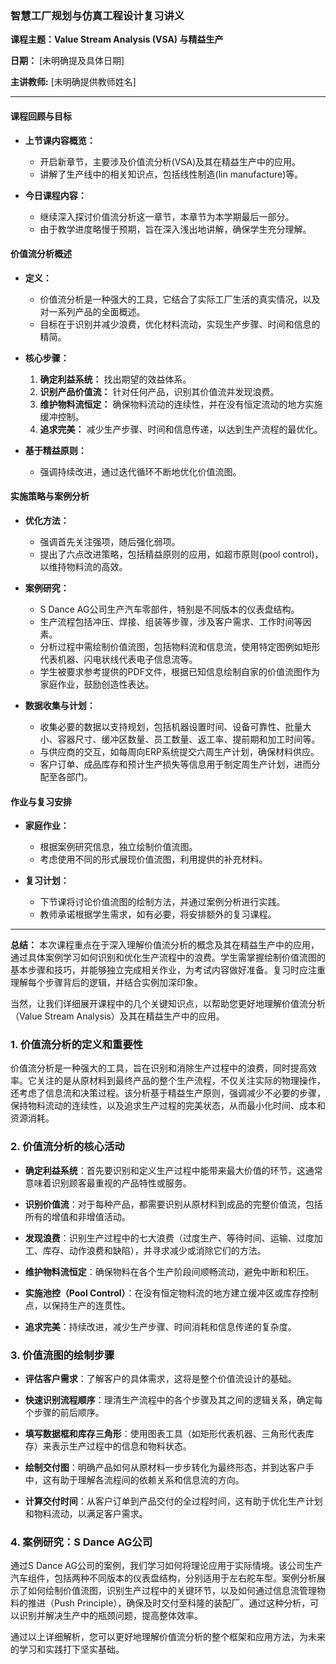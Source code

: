### 智慧工厂规划与仿真工程设计复习讲义

**课程主题：Value Stream Analysis (VSA) 与精益生产**

**日期：** [未明确提及具体日期]

**主讲教师:** [未明确提供教师姓名]

---

#### 课程回顾与目标

- **上节课内容概览：**
  
  - 开启新章节，主要涉及价值流分析(VSA)及其在精益生产中的应用。
  - 讲解了生产线中的相关知识点，包括线性制造(lin manufacture)等。

- **今日课程内容：**
  
  - 继续深入探讨价值流分析这一章节，本章节为本学期最后一部分。
  - 由于教学进度略慢于预期，旨在深入浅出地讲解，确保学生充分理解。

#### 价值流分析概述

- **定义：**
  
  - 价值流分析是一种强大的工具，它结合了实际工厂生活的真实情况，以及对一系列产品的全面概述。
  - 目标在于识别并减少浪费，优化材料流动，实现生产步骤、时间和信息的精简。

- **核心步骤：**
  
  1. **确定利益系统：** 找出期望的效益体系。
  2. **识别产品价值流：** 针对任何产品，识别其价值流并发现浪费。
  3. **维护物料流恒定：** 确保物料流动的连续性，并在没有恒定流动的地方实施缓冲控制。
  4. **追求完美：** 减少生产步骤、时间和信息传递，以达到生产流程的最优化。

- **基于精益原则：**
  
  - 强调持续改进，通过迭代循环不断地优化价值流图。

#### 实施策略与案例分析

- **优化方法：**
  
  - 强调首先关注强项，随后强化弱项。
  - 提出了六点改进策略，包括精益原则的应用，如超市原则(pool control)，以维持物料流的高效。

- **案例研究：**
  
  - S Dance AG公司生产汽车零部件，特别是不同版本的仪表盘结构。
  - 生产流程包括冲压、焊接、组装等步骤，涉及客户需求、工作时间等因素。
  - 分析过程中需绘制价值流图，包括物料流和信息流，使用特定图例如矩形代表机器、闪电状线代表电子信息流等。
  - 学生被要求参考提供的PDF文件，根据已知信息绘制自家的价值流图作为家庭作业，鼓励创造性表达。

- **数据收集与计划：**
  
  - 收集必要的数据以支持规划，包括机器设置时间、设备可靠性、批量大小、容器尺寸、缓冲区数量、员工数量、返工率、提前期和加工时间等。
  - 与供应商的交互，如每周向ERP系统提交六周生产计划，确保材料供应。
  - 客户订单、成品库存和预计生产损失等信息用于制定周生产计划，进而分配至各部门。

#### 作业与复习安排

- **家庭作业：**
  
  - 根据案例研究信息，独立绘制价值流图。
  - 考虑使用不同的形式展现价值流图，利用提供的补充材料。

- **复习计划：**
  
  - 下节课将讨论价值流图的绘制方法，并通过案例分析进行实践。
  - 教师承诺根据学生需求，如有必要，将安排额外的复习课程。

---

**总结：** 本次课程重点在于深入理解价值流分析的概念及其在精益生产中的应用，通过具体案例学习如何识别和优化生产流程中的浪费。学生需掌握绘制价值流图的基本步骤和技巧，并能够独立完成相关作业，为考试内容做好准备。复习时应注重理解每个步骤背后的逻辑，并结合实例加深印象。

当然，让我们详细展开课程中的几个关键知识点，以帮助您更好地理解价值流分析（Value Stream Analysis）及其在精益生产中的应用。

### 1. 价值流分析的定义和重要性

价值流分析是一种强大的工具，旨在识别和消除生产过程中的浪费，同时提高效率。它关注的是从原材料到最终产品的整个生产流程，不仅关注实际的物理操作，还考虑了信息流和决策过程。该分析基于精益生产原则，强调减少不必要的步骤，保持物料流动的连续性，以及追求生产过程的完美状态，从而最小化时间、成本和资源消耗。

### 2. 价值流分析的核心活动

- **确定利益系统**：首先要识别和定义生产过程中能带来最大价值的环节，这通常意味着识别顾客最重视的产品特性或服务。

- **识别价值流**：对于每种产品，都需要识别从原材料到成品的完整价值流，包括所有的增值和非增值活动。

- **发现浪费**：识别生产过程中的七大浪费（过度生产、等待时间、运输、过度加工、库存、动作浪费和缺陷），并寻求减少或消除它们的方法。

- **维护物料流恒定**：确保物料在各个生产阶段间顺畅流动，避免中断和积压。

- **实施池控（Pool Control）**：在没有恒定物料流的地方建立缓冲区或库存控制点，以保持生产的连贯性。

- **追求完美**：持续改进，减少生产步骤、时间消耗和信息传递的复杂度。

### 3. 价值流图的绘制步骤

- **评估客户需求**：了解客户的具体需求，这将是整个价值流设计的基础。

- **快速识别流程顺序**：理清生产流程中的各个步骤及其之间的逻辑关系，确定每个步骤的前后顺序。

- **填写数据框和库存三角形**：使用图表工具（如矩形代表机器、三角形代表库存）来表示生产过程中的信息和物料状态。

- **绘制交付图**：明确产品如何从原材料一步步转化为最终形态，并到达客户手中，这有助于理解各流程间的依赖关系和信息流的方向。

- **计算交付时间**：从客户订单到产品交付的全过程时间，这有助于优化生产计划和物料流动，以满足客户需求。

### 4. 案例研究：S Dance AG公司

通过S Dance AG公司的案例，我们学习如何将理论应用于实际情境。该公司生产汽车组件，包括两种不同版本的仪表盘结构，分别适用于左右舵车型。案例分析展示了如何绘制价值流图，识别生产过程中的关键环节，以及如何通过信息流管理物料的推进（Push Principle），确保及时交付至科隆的装配厂。通过这种分析，可以识别并解决生产中的瓶颈问题，提高整体效率。

通过以上详细解析，您可以更好地理解价值流分析的整个框架和应用方法，为未来的学习和实践打下坚实基础。
